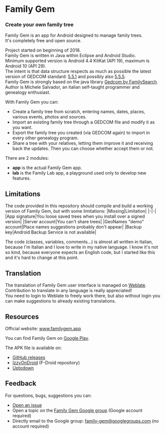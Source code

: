 # Family Gem
### Create your own family tree

Family Gem is an app for Android designed to manage family trees.<br>
It's completely free and open source.

Project started on beginning of 2018.<br>
Family Gem is written in Java within Eclipse and Android Studio.<br>
Minimum supported version is Android 4.4 KitKat (API 19), maximum is Android 10 (API 29).<br>
The intent is that data structure respects as much as possible the latest version of GEDCOM standard: [5.5.1](https://www.familysearch.org/developers/docs/gedcom/) and possibly also [5.5.5](https://www.gedcom.org/gedcom.html).<br>
Family Gem is strongly based on the java library [Gedcom by FamilySearch](https://github.com/FamilySearch/Gedcom).<br>
Author is Michele Salvador, an italian self-taught programmer and genealogy enthusiast.

With Family Gem you can:
- Create a family tree from scratch, entering names, dates, places, various events, photos and sources.
- Import an existing family tree through a GEDCOM file and modify it as you want.
- Export the family tree you created (via GEDCOM again) to import in every other genealogy program.
- Share a tree with your relatives, letting them improve it and receiving back the updates. Then you can choose whether accept them or not.

There are 2 modules:
- **app** is the actual Family Gem app.
- **lab** is the Family Lab app, a playground used only to develop new features.

## Limitations
The code provided in this repository should compile and build a working version of Family Gem, but with some limitations:
|Missing|Limitation|
|-|-|
|App signature|You loose saved trees when you install over a signed version|
|Server account|You can't share trees|
|GeoNames "demo" account|Place names suggestions probably don't appear|
|Backup key|Android Backup Service is not available|

The code (classes, variables, comments...) is almost all written in Italian, because I'm Italian and I love to write in my native language. I know it's not so kind, because everyone expects an English code, but I started like this and it's hard to change at this point.

## Translation
The translation of Family Gem user interface is managed on [Weblate](https://hosted.weblate.org/projects/family-gem/app/).<br>
Contribution to translate in any language is really appreciated!<br>
You need to login to Weblate to freely work there, but also without login you can make suggestions to already existing translations.

## Resources
Official website: www.familygem.app

You can find Family Gem on [Google Play](https://play.google.com/store/apps/details?id=app.familygem).

The APK file is available on:
- [GitHub releases](https://github.com/michelesalvador/FamilyGem/releases)
- [IzzyOnDroid](https://apt.izzysoft.de/fdroid/index/apk/app.familygem) (F-Droid repository)
- [Uptodown](https://family-gem.en.uptodown.com)

## Feedback
For questions, bugs, suggestions you can:
- [Open an issue](https://github.com/michelesalvador/FamilyGem/issues)
- Open a topic on the [Family Gem Google group](https://groups.google.com/forum/#!forum/family-gem) (Google account required)
- Directly email to the Google group: family-gem@googlegroups.com (no account required)